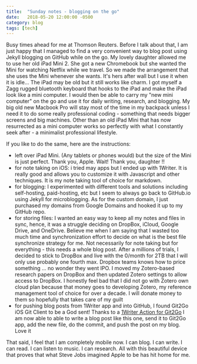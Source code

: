 ```yaml
---
title:  "Sunday notes - blogging on the go"
date:   2018-05-20 12:00:00 -0500
category: blog 
tags: [tech] 
---
```


Busy times ahead for me at Thomson Reuters. Before I talk about that, I am just happy that I managed to find a very convenient way to blog post using Jekyll blogging on GitHub while on the go. My lovely daughter allowed me to use her old iPad Mini 2. She got a new Chromebook but she wanted the Mini for watching Netflix while we travel. So we made the arrangement that she uses the Mini whenever she wants. It's hers after wall but I use it when it is idle... The iPad may be old but it still works like charm. I got myself a Zagg rugged bluetooth keyboard that hooks to the iPad and make the iPad look like a mini computer. I would then be able to carry my "new mini computer" on the go and use it for daily writing, research, and blogging. My big old new Macbook Pro will stay most of the time in my backpack unless I need it to do some really professional coding - something that needs bigger screens and big machines. Other than an old iPad Mini that has now resurrected as a mini computer works so perfectly with what I constantly seek after - a minimalist professional lifestyle.

If you like to do the same, here are the instructions:

* left over iPad Mini. (Any tablets or phones would) but the size of the Mini is just perfect. Thank you, Apple. Wait! Thank you, daughter !!
* for note taking on iOS: i tried may apps but I ended up with 1Writer. It is really good and allows you to customize it with Javascript and other techniques. It is my note taking tool of choice for markdown. 
* for blogging: I experimented with different tools and solutions including self-hosting, paid-hosting, etc but I seem to always go back to GitHub.io using Jekyll for microblogging. As for the custom domain, I just purchased my domains from Google Domains and hooked it up to my GitHub repo.
* for storing files: I wanted an easy way to keep all my notes and files in sync, hence, it was a struggle deciding on DropBox, iCloud, Google Drive, and OneDrive. Believe me when I am saying that I wasted too much time and synchronization effort to decide on what is the best file synchronize strategy for me. Not necessarily for note taking but for everything - this needs a whole blog post. After a millions of trials, I decided to stick to DropBox and live with the 0/month for 2TB that I will only use probably one fourth max. Dropbox teams knows how to price something ... no wonder they went IPO. I moved my Zotero-based research papers on DropBox and then updated Zotero settings to allow access to DropBox. I honestly feel bad that I did not go with Zotero own cloud plan because that money goes to developing Zotero, my reference management tool of choice for over a decade. I will donate money to them so hopefully that takes care of my guilt
* for pushing blog posts from 1Writer app and into GitHub, I found Git2Go iOS Git Client to be a God sent! Thanks to a [1Writer Action for Git2Go]( http://1writerapp.com/action/8ae98) I am now able to able to write a blog post like this one, send it to Git2Go app, add the new file, do the commit, and push the post on my blog. Love it

That said, I feel that I am completely mobile now. I can blog. I can write. I can read. I can listen to music. I can research. All with this beautiful device that proves that what Steve Jobs imagined Apple to be has hit home for me.